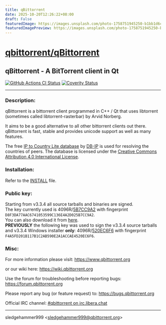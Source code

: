 ```yaml
---
title: qBittorrent
date: 2025-10-20T12:26:22+08:00
draft: False
featuredImage: https://images.unsplash.com/photo-1758751945250-b1bb1d6caeee?ixid=M3w0NjAwMjJ8MHwxfHJhbmRvbXx8fHx8fHx8fDE3NjA5MzQyNTN8&ixlib=rb-4.1.0
featuredImagePreview: https://images.unsplash.com/photo-1758751945250-b1bb1d6caeee?ixid=M3w0NjAwMjJ8MHwxfHJhbmRvbXx8fHx8fHx8fDE3NjA5MzQyNTN8&ixlib=rb-4.1.0
---
```


# [qbittorrent/qBittorrent](https://github.com/qbittorrent/qBittorrent)

qBittorrent - A BitTorrent client in Qt
------------------------------------------

[![GitHub Actions CI Status](https://github.com/qbittorrent/qBittorrent/actions/workflows/ci_ubuntu.yaml/badge.svg)](https://github.com/qbittorrent/qBittorrent/actions)
[![Coverity Status](https://scan.coverity.com/projects/5494/badge.svg)](https://scan.coverity.com/projects/5494)
********************************
### Description:
qBittorrent is a bittorrent client programmed in C++ / Qt that uses
libtorrent (sometimes called libtorrent-rasterbar) by Arvid Norberg.

It aims to be a good alternative to all other bittorrent clients
out there. qBittorrent is fast, stable and provides unicode
support as well as many features.

The free [IP to Country Lite database](https://db-ip.com/db/download/ip-to-country-lite) by [DB-IP](https://db-ip.com/) is used for resolving the countries of peers. The database is licensed under the [Creative Commons Attribution 4.0 International License](https://creativecommons.org/licenses/by/4.0/).

### Installation:

Refer to the [INSTALL](INSTALL) file.

### Public key:
Starting from v3.3.4 all source tarballs and binaries are signed.<br />
The key currently used is 4096R/[5B7CC9A2](https://pgp.mit.edu/pks/lookup?op=get&search=0x6E4A2D025B7CC9A2) with fingerprint `D8F3DA77AAC6741053599C136E4A2D025B7CC9A2`.<br />
You can also download it from [here](https://github.com/qbittorrent/qBittorrent/raw/master/5B7CC9A2.asc).<br />
**PREVIOUSLY** the following key was used to sign the v3.3.4 source tarballs and v3.3.4 Windows installer **only**: 4096R/[520EC6F6](https://pgp.mit.edu/pks/lookup?op=get&search=0xA1ACCAE4520EC6F6) with fingerprint `F4A5FD201B117B1C2AB590E2A1ACCAE4520EC6F6`.<br />

### Misc:
For more information please visit:
https://www.qbittorrent.org

or our wiki here:
https://wiki.qbittorrent.org

Use the forum for troubleshooting before reporting bugs:
https://forum.qbittorrent.org

Please report any bug (or feature request) to:
https://bugs.qbittorrent.org

Official IRC channel:
[#qbittorrent on irc.libera.chat](ircs://irc.libera.chat:6697/qbittorrent)

------------------------------------------
sledgehammer999 \<sledgehammer999@qbittorrent.org\>
